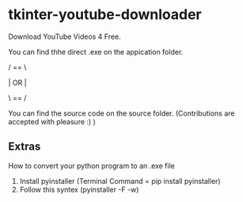 # tkinter-youtube-downloader
Download YouTube Videos 4 Free.

You can find thhe direct .exe on the appication folder.

/ == \\

| OR |

\ == /

You can find the source code on the source folder. (Contributions are accepted with pleasure :) )


Extras
----------

How to convert your python program to an .exe file
1. Install pyinstaller (Terminal Command = pip install pyinstaller)
2. Follow this syntex (pyinstaller <Your Python File> -F -w)
